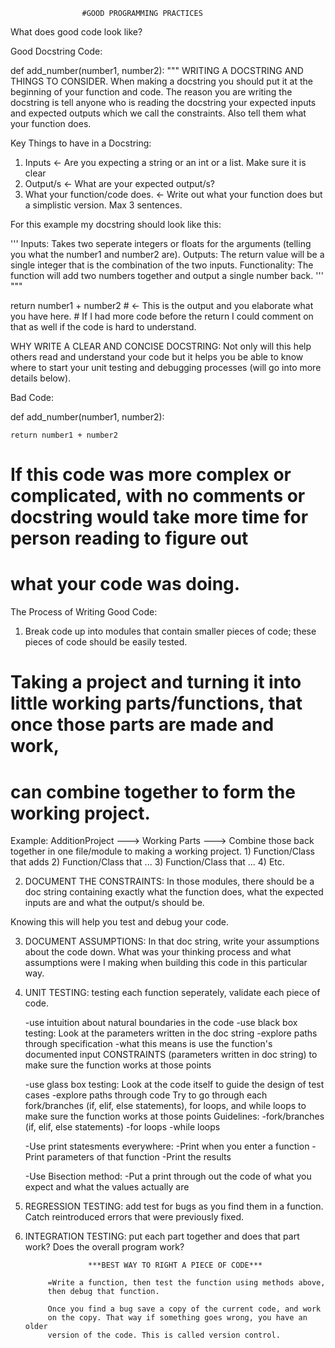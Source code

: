                     #GOOD PROGRAMMING PRACTICES 

What does good code look like?

Good Docstring Code:

def add_number(number1, number2):
  """
  WRITING A DOCSTRING AND THINGS TO CONSIDER. When making a docstring you should put it at the beginning of your function 
  and code. The reason you are writing the docstring is tell anyone who is reading the docstring your expected inputs
  and expected outputs which we call the constraints. Also tell them what your function does.
  
  Key Things to have in a Docstring:
  1) Inputs <- Are you expecting a string or an int or a list. Make sure it is clear
  2) Output/s <- What are your expected output/s? 
  3) What your function/code does. <- Write out what your function does but a simplistic version. Max 3 sentences. 
  
  For this example my docstring should look like this:
  
  '''
  Inputs: Takes two seperate integers or floats for the arguments (telling you what the number1 and number2 are). 
  Outputs: The return value will be a single integer that is the combination of the two inputs.
  Functionality: The function will add two numbers together and output a single number back. 
  '''
  """
  
  return number1 + number2 # <- This is the output and you elaborate what you have here. 
                           # If I had more code before the return I could comment on that as well if the code is hard to understand.  

WHY WRITE A CLEAR AND CONCISE DOCSTRING: Not only will this help others read and understand your code but it helps you
be able to know where to start your unit testing and debugging processes (will go into more details below). 


Bad Code:

def add_number(number1, number2):
    
    return number1 + number2

# If this code was more complex or complicated, with no comments or docstring would take more time for person reading to figure out
# what your code was doing.


The Process of Writing Good Code:

1) Break code up into modules that contain smaller pieces of code; 
these pieces of code should be easily tested.

# Taking a project and turning it into little working parts/functions, that once those parts are made and work, 
# can combine together to form the working project. 

Example: AdditionProject ---> Working Parts       ---> Combine those back together in one file/module to making a working project.
                            1) Function/Class that adds
                            2) Function/Class that ...
                            3) Function/Class that ...
                            4) Etc.

2) DOCUMENT THE CONSTRAINTS: In those modules, there should be a doc string containing exactly what
the function does, what the expected inputs are and what the output/s
should be. 

Knowing this will help you test and debug your code.

3) DOCUMENT ASSUMPTIONS: In that doc string, write your assumptions about the code down.
What was your thinking process and what assumptions were I making 
when building this code in this particular way.

4) UNIT TESTING: testing each function seperately, validate each piece of
code. 

    -use intuition about natural boundaries in the code
    -use black box testing:
        Look at the parameters written in the doc string
        -explore paths through specification 
        -what this means is use the function's documented input CONSTRAINTS (parameters written in doc string)
        to make sure the function works at those points   
    
    -use glass box testing:
        Look at the code itself to guide the design of test cases
        -explore paths through code
        Try to go through each fork/branches (if, elif, else statements), for loops, and while loops 
        to make sure the function works at those points
        Guidelines: 
            -fork/branches (if, elif, else statements)
            -for loops
            -while loops
    
    -Use print statesments everywhere:
        -Print when you enter a function
        -Print parameters of that function
        -Print the results
    
    -Use Bisection method:
        -Put a print through out the code of what you expect and what 
        the values actually are


5) REGRESSION TESTING: add test for bugs as you find them in a function.
Catch reintroduced errors that were previously fixed.

6) INTEGRATION TESTING: put each part together and does that part work?
Does the overall program work? 

                     ***BEST WAY TO RIGHT A PIECE OF CODE***

            =Write a function, then test the function using methods above,
            then debug that function. 

            Once you find a bug save a copy of the current code, and work
            on the copy. That way if something goes wrong, you have an older
            version of the code. This is called version control. 

